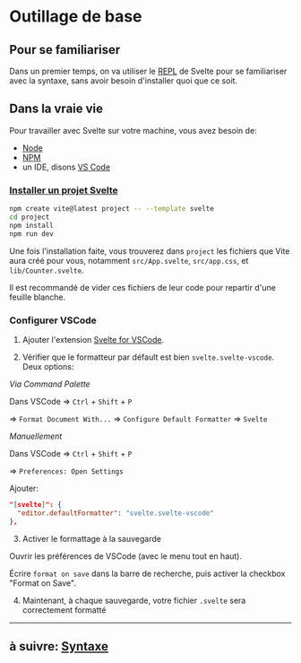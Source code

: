 # Outillage de base

## Pour se familiariser

Dans un premier temps, on va utiliser le [REPL](https://svelte.dev/repl) de Svelte pour se familiariser avec la syntaxe, sans avoir besoin d'installer quoi que ce soit.

## Dans la vraie vie

Pour travailler avec Svelte sur votre machine, vous avez besoin de:

- [Node](https://nodejs.org/en/)
- [NPM](https://www.npmjs.com/)
- un IDE, disons [VS Code](https://code.visualstudio.com/)

### [Installer un projet Svelte](https://svelte.dev/docs#getting-started)

```bash
npm create vite@latest project -- --template svelte
cd project
npm install
npm run dev
```

Une fois l'installation faite, vous trouverez dans `project` les fichiers que Vite aura créé pour vous, notamment `src/App.svelte`, `src/app.css`, et `lib/Counter.svelte`.

Il est recommandé de vider ces fichiers de leur code pour repartir d'une feuille blanche.

### Configurer VSCode

1. Ajouter l'extension [Svelte for VSCode](https://marketplace.visualstudio.com/items?itemName=svelte.svelte-vscode).

2. Vérifier que le formatteur par défault est bien `svelte.svelte-vscode`. Deux options:

_Via Command Palette_

Dans VSCode => `Ctrl` + `Shift` + `P`

=> `Format Document With...`
=> `Configure Default Formatter`
=> `Svelte`

_Manuellement_

Dans VSCode => `Ctrl` + `Shift` + `P`

=> `Preferences: Open Settings`

Ajouter:

```json
"[svelte]": {
  "editor.defaultFormatter": "svelte.svelte-vscode"
},
```

3. Activer le formattage à la sauvegarde

Ouvrir les préférences de VSCode (avec le menu tout en haut).

Écrire `format on save` dans la barre de recherche, puis activer la checkbox "Format on Save".

4. Maintenant, à chaque sauvegarde, votre fichier `.svelte` sera correctement formatté

---

## à suivre: [Syntaxe](../2_syntax/index.md)
